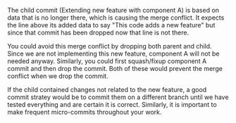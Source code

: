 The child commit (Extending new feature with component A) is based on data that is no longer there, which is causing the merge conflict. It expects the line above its added data to say "This code adds a new feature" but since that commit has been dropped now that line is not there.

You could avoid this merge conflict by dropping both parent and child. Since we are not implementing this new feature, component A will not be needed anyway. Similarly, you could first squash/fixup component A commit and then drop the commit. Both of these would prevent the merge conflict when we drop the commit.

If the child contained changes not related to the new feature, a good commit stratey would be to commit them on a different branch until we have tested everything and are certain it is correct. Similarly, it is important to make frequent micro-commits throughout your work. 
